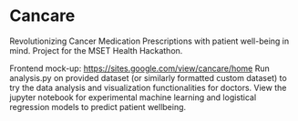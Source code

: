 # Cancare
Revolutionizing Cancer Medication Prescriptions with patient well-being in mind. Project for the MSET Health Hackathon.

Frontend mock-up: https://sites.google.com/view/cancare/home
Run analysis.py on provided dataset (or similarly formatted custom dataset) to try the data analysis and visualization functionalities for doctors. View the jupyter notebook for experimental machine learning and logistical regression models to predict patient wellbeing.


